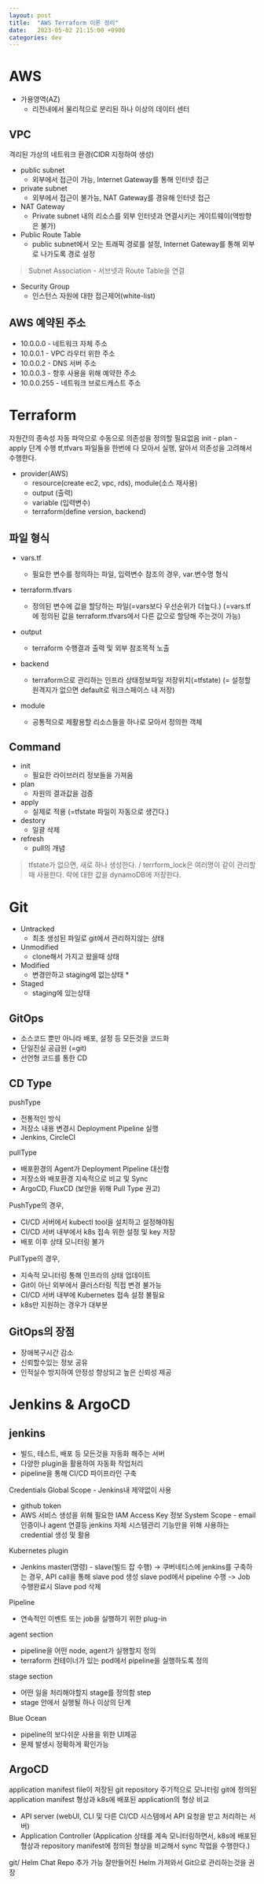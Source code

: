 ```yaml
---
layout: post
title:  "AWS Terraform 이론 정리"
date:   2023-05-02 21:15:00 +0900
categories: dev
---
```


# AWS
- 가용영역(AZ) 
    - 리전내에서 물리적으로 분리된 하나 이상의 데이터 센터

## VPC
격리된 가상의 네트워크 환경(CIDR 지정하여 생성)
- public subnet
    - 외부에서 접근이 가능, Internet Gateway를 통해 인터넷 접근
- private subnet
    - 외부에서 접근이 불가능, NAT Gateway를 경유해 인터넷 접근
- NAT Gateway
    - Private subnet 내의 리소스를 외부 인터넷과 연결시키는 게이트웨이(역방향은 불가)
- Public Route Table
    - public subnet에서 오는 트래픽 경로를 설정, Internet Gateway를 통해 외부로 나가도록 경로 설정
> Subnet Association - 서브넷과 Route Table을 연결
- Security Group
    - 인스턴스 자원에 대한 접근제어(white-list)

## AWS 예약된 주소
- 10.0.0.0 - 네트워크 자체 주소
- 10.0.0.1 - VPC 라우터 위한 주소
- 10.0.0.2 - DNS 서버 주소
- 10.0.0.3 - 향후 사용을 위해 예약한 주소
- 10.0.0.255 - 네트워크 브로드캐스트 주소


# Terraform
자원간의 종속성 자동 파악으로 수동으로 의존성을 정의할 필요없음
init - plan - apply 단계 수행
tf,tfvars 파일들을 한번에 다 모아서 실행, 알아서 의존성을 고려해서 수행한다.

- provider(AWS)
   - resource(create ec2, vpc, rds), module(소스 재사용)
   - output (출력)
   - variable (입력변수)
   - terraform(define version, backend)


## 파일 형식
- vars.tf
    - 필요한 변수를 정의하는 파일, 입력변수 참조의 경우, var.변수명 형식

- terraform.tfvars 
    - 정의된 변수에 값을 할당하는 파일(=vars보다 우선순위가 더높다.)
(=vars.tf에 정의된 값을 terraform.tfvars에서 다른 값으로 할당해 주는것이 가능)

- output
    - terraform 수행결과 출력 및 외부 참조목적 노출

- backend
    - terraform으로 관리하는 인프라 상태정보파일 저장위치(=tfstate)
    (= 설정할 원격지가 없으면 default로 워크스페이스 내 저장)

- module
    - 공통적으로 제활용할 리소스들을 하나로 모아서 정의한 객체

## Command
- init
    - 필요한 라이브러리 정보들을 가져옴
- plan
    - 자원의 결과값을 검증
- apply
    - 실제로 적용 (=tfstate 파일이 자동으로 생긴다.)
- destory
    - 일괄 삭제
- refresh
    - pull의 개념

> tfstate가 없으면, 새로 하나 생성한다. / terrform_lock은 여러명이 같이 관리할때 사용한다. 락에 대한 값을 dynamoDB에 저장한다.


# Git
- Untracked 
    - 최초 생성된 파일로 git에서 관리하지않는 상태
- Unmodified
    - clone해서 가지고 왔을때 상태
- Modified
    - 변경만하고 staging에 없는상태 *
- Staged
    - staging에 있는상태

## GitOps
- 소스코드 뿐만 아니라 배포, 설정 등 모든것을 코드화
- 단일진실 공급원 (=git)
- 선언형 코드를 통한 CD

## CD Type

pushType
- 전통적인 방식
- 저장소 내용 변경시 Deployment Pipeline 실행
- Jenkins, CircleCI

pullType
- 배포환경의 Agent가 Deployment Pipeline 대신함
- 저장소와 배포환경 지속적으로 비교 및 Sync
- ArgoCD, FluxCD
(보안을 위해 Pull Type 권고)

PushType의 경우, 
- CI/CD 서버에서 kubectl tool을 설치하고 설정해야됨
- CI/CD 서버 내부에서 k8s 접속 위한 설정 및 key 저장
- 배포 이후 상태 모니터링 불가

PullType의 경우,
- 지속적 모니터링 통해 인프라의 상태 업데이트
- Git이 아닌 외부에서 클러스터링 직접 변경 불가능
- CI/CD 서버 내부에 Kubernetes 접속 설정 불필요
- k8s만 지원하는 경우가 대부분

## GitOps의 장점
- 장애복구시간 감소
- 신뢰할수있는 정보 공유
- 인적실수 방지하여 안정성 향상되고 높은 신뢰성 제공

# Jenkins & ArgoCD
## jenkins 
- 빌드, 테스트, 배포 등 모든것을 자동화 해주는 서버
- 다양한 plugin을 활용하여 자동화 작업처리
- pipeline을 통해 CI/CD 파이프라인 구축

Credentials
Global Scope - Jenkins내 제약없이 사용
 - github token
 - AWS 서비스 생성을 위해 필요한 IAM Access Key 정보
System Scope - email인증이나 agent 연결등 jenkins 자체 시스템관리 기능만을 위해 사용하는 credential 생성 및 활용

Kubernetes plugin 
- Jenkins master(명령) - slave(빌드 잡 수행) 
-> 쿠버네티스에 jenkins를 구축하는 경우, API call을 통해 slave pod 생성
   slave pod에서 pipeline 수행 -> Job 수행완료시 Slave pod 삭제

Pipeline
- 연속적인 이벤트 또는 job을 실행하기 위한 plug-in

agent section
- pipeline을 어떤 node, agent가 실행할지 정의
- terraform 컨테이너가 있는 pod에서 pipeline을 실행하도록 정의

stage section
- 어떤 일을 처리해야할지 stage를 정의함
step 
- stage 안에서 실행될 하나 이상의 단계

Blue Ocean 
- pipeline의 보다쉬운 사용을 위한 UI제공
- 문제 발생시 정확하게 확인가능

## ArgoCD
application manifest file이 저장된 git repository 주기적으로 모니터링
git에 정의된 application manifest 형상과 k8s에 배포된 application의 형상 비교

- API server (webUI, CLI 및 다른 CI/CD 시스템에서 API 요청을 받고 처리하는 서버)
- Application Controller (Application 상태를 계속 모니터링하면서, k8s에 배포된 형상과 repository manifest에 정의된 형상을 비교해서 sync 작업을 수행한다.)

git/ Helm Chat Repo 추가 가능
잘만들어진 Helm 가져와서 Git으로 관리하는것을 권장